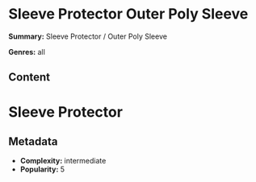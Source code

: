 # Sleeve Protector Outer Poly Sleeve

**Summary:** Sleeve Protector / Outer Poly Sleeve

**Genres:** all

## Content

# Sleeve Protector

## Metadata

- **Complexity:** intermediate
- **Popularity:** 5
